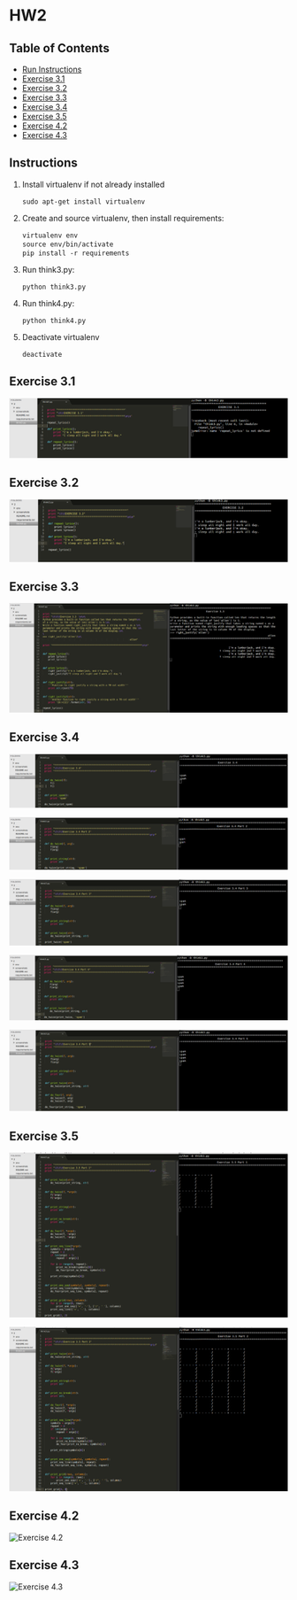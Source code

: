 # HW2

## Table of Contents
  * [Run Instructions](#run-instructions)
  * [Exercise 3.1](#ex-3-1)
  * [Exercise 3.2](#ex-3-2)
  * [Exercise 3.3](#ex-3-3)
  * [Exercise 3.4](#ex-3-4)
  * [Exercise 3.5](#ex-3-5)
  * [Exercise 4.2](#ex-4-2)
  * [Exercise 4.3](#ex-4-3)

## Instructions <a id="run-instructions"></a>

1. Install virtualenv if not already installed

	```
	sudo apt-get install virtualenv
	```

2. Create and source virtualenv, then install requirements:

	```
	virtualenv env
	source env/bin/activate
	pip install -r requirements
	```

3. Run think3.py:
	
	```
	python think3.py
	```

4. Run think4.py:

	```
	python think4.py
	```

5. Deactivate virtualenv

	```
	deactivate
	```
  
## Exercise 3.1 <a id="ex-3-1"></a>

![Exercise 3.1](screenshots/Ex3-1.png)


## Exercise 3.2 <a id="ex-3-2"></a>

![Exercise 3.2](screenshots/Ex3-2.png)


## Exercise 3.3 <a id="ex-3-3"></a>

![Exercise 3.3](screenshots/Ex3-3.png)


## Exercise 3.4 <a id="ex-3-4"></a>

![Exercise 3.4.1](screenshots/Ex3-4-1.png)

![Exercise 3.4.2](screenshots/Ex3-4-2.png)

![Exercise 3.4.3](screenshots/Ex3-4-3.png)

![Exercise 3.4.4](screenshots/Ex3-4-4.png)

![Exercise 3.4.5](screenshots/Ex3-4-5.png)


## Exercise 3.5 <a id="ex-3-5"></a>

![Exercise 3.5.1](screenshots/Ex3-5-1.png)

![Exercise 3.5.2](screenshots/Ex3-5-2.png)


## Exercise 4.2 <a id="ex-4-2"></a>

![Exercise 4.2](screenshots/think4\_2.png)


## Exercise 4.3 <a id="ex-4-3"></a>

![Exercise 4.3](screenshots/think4\_3.png)
